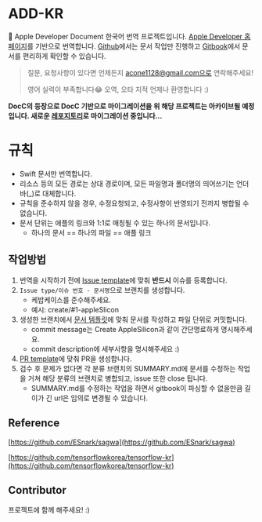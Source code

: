 # ADD-KR

🍎 Apple Developer Document 한국어 번역 프로젝트입니다. [Apple Developer 홈페이지](https://developer.apple.com)를 기반으로 번역합니다. [Github](https://github.com/DAEUN28/ADD-KR)에서는 문서 작업만 진행하고 [Gitbook](https://acone1128.gitbook.io/add/)에서 문서를 편리하게 확인할 수 있습니다. 

> 질문, 요청사항이 있다면 언제든지 acone1128@gmail.com으로 연락해주세요!
>
> 영어 실력이 부족합니다😂 오역, 오타 지적 언제나 환영합니다 :)

**DocC의 등장으로 DocC 기반으로 마이그레이션을 위 해당 프로젝트는 아카이브될 예정입니다. 새로운 [레포지토리](https://github.com/ADD-KR/ADD-KR)로 마이그레이션 중입니다...**

# 규칙

- Swift 문서만 번역합니다.
- 리소스 등의 모든 경로는 상대 경로이며, 모든 파일명과 폴더명의 띄어쓰기는 언더바(_)로 대체합니다.
- 규칙을 준수하지 않을 경우, 수정요청되고, 수정사항이 반영되기 전까지 병합될 수 없습니다.
- 문서 단위는 애플의 링크와 1:1로 매칭될 수 있는 하나의 문서입니다.
  - 하나의 문서 == 하나의 파일 == 애플 링크 

## 작업방법

1. 번역을 시작하기 전에 [Issue template](.github/ISSUE_TEMPLATE/issue-template.md)에 맞춰 **반드시** 이슈를 등록합니다.
2. `Issue type/이슈 번호 - 문서명`으로 브랜치를 생성합니다.
   * 케밥케이스를 준수해주세요.
   * 예시: create/#1-appleSlicon
3. 생성한 브랜치에서 [문서 템플릿](/DOCUMENT_TEMPLATE)에 맞춰 문서를 작성하고 파일 단위로 커밋합니다.
   * commit message는 Create AppleSilicon과 같이 간단명료하게 명시해주세요.
   * commit description에 세부사항을 명시해주세요 :)
4. [PR template](.github/PULL_REQUEST_TEMPLATE.md)에 맞춰 PR을 생성합니다.
5. 검수 후 문제가 없다면 각 분류 브랜치의 SUMMARY.md에 문서를 수정하는 작업을 거쳐 해당 분류의 브랜치로 병합되고, issue 또한 close 됩니다.
   * SUMMARY.md를 수정하는 작업을 하면서 gitbook이 파싱할 수 없을만큼 길이가 긴 url은 임의로 변경될 수 있습니다.

## Reference

[https://github.com/ESnark/sagwa](https://github.com/ESnark/sagwa)

[https://github.com/tensorflowkorea/tensorflow-kr](https://github.com/tensorflowkorea/tensorflow-kr)

## Contributor

프로젝트에 함께 해주세요! :\)

